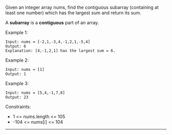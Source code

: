 Given an integer array nums, find the contiguous subarray (containing at least one number) which has the largest sum and return its sum.

A **subarray** is a **contiguous** part of an array.

 

Example 1:
```
Input: nums = [-2,1,-3,4,-1,2,1,-5,4]
Output: 6
Explanation: [4,-1,2,1] has the largest sum = 6.
```
Example 2:

```
Input: nums = [1]
Output: 1
```
Example 3:
```
Input: nums = [5,4,-1,7,8]
Output: 23
```

Constraints:

- 1 <= nums.length <= 105
- -104 <= nums[i] <= 104

---
